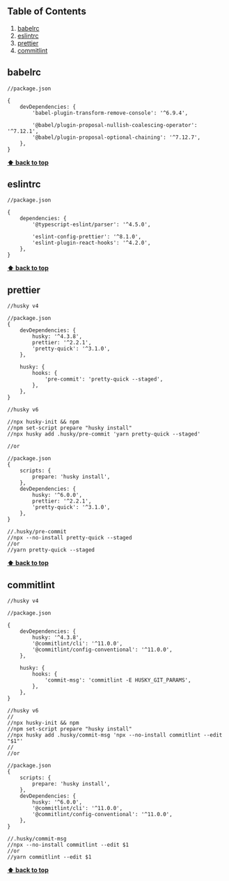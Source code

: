 ## Table of Contents

1. [babelrc](#babelrc)
2. [eslintrc](#eslintrc)
3. [prettier](#prettier)
4. [commitlint](#commitlint)

## babelrc

```json5
//package.json

{
	devDependencies: {
		'babel-plugin-transform-remove-console': '^6.9.4',

		'@babel/plugin-proposal-nullish-coalescing-operator': '^7.12.1',
		'@babel/plugin-proposal-optional-chaining': '^7.12.7',
	},
}
```

**[⬆ back to top](#table-of-contents)**

## eslintrc

```json5
//package.json

{
	dependencies: {
		'@typescript-eslint/parser': '^4.5.0',

		'eslint-config-prettier': '^8.1.0',
		'eslint-plugin-react-hooks': '^4.2.0',
	},
}
```

**[⬆ back to top](#table-of-contents)**

## prettier

```json5
//husky v4

//package.json
{
	devDependencies: {
		husky: '^4.3.8',
		prettier: '^2.2.1',
		'pretty-quick': '^3.1.0',
	},

	husky: {
		hooks: {
			'pre-commit': 'pretty-quick --staged',
		},
	},
}
```

```json5
//husky v6

//npx husky-init && npm
//npm set-script prepare "husky install"
//npx husky add .husky/pre-commit 'yarn pretty-quick --staged'

//or

//package.json
{
	scripts: {
		prepare: 'husky install',
	},
	devDependencies: {
		husky: '^6.0.0',
		prettier: '^2.2.1',
		'pretty-quick': '^3.1.0',
	},
}

//.husky/pre-commit
//npx --no-install pretty-quick --staged
//or
//yarn pretty-quick --staged
```

**[⬆ back to top](#table-of-contents)**

## commitlint

```json5
//husky v4

//package.json

{
	devDependencies: {
		husky: '^4.3.8',
		'@commitlint/cli': '^11.0.0',
		'@commitlint/config-conventional': '^11.0.0',
	},

	husky: {
		hooks: {
			'commit-msg': 'commitlint -E HUSKY_GIT_PARAMS',
		},
	},
}
```

```json5
//husky v6
//
//npx husky-init && npm
//npm set-script prepare "husky install"
//npx husky add .husky/commit-msg 'npx --no-install commitlint --edit "$1"'
//
//or

//package.json
{
	scripts: {
		prepare: 'husky install',
	},
	devDependencies: {
		husky: '^6.0.0',
		'@commitlint/cli': '^11.0.0',
		'@commitlint/config-conventional': '^11.0.0',
	},
}

//.husky/commit-msg
//npx --no-install commitlint --edit $1
//or
//yarn commitlint --edit $1
```

**[⬆ back to top](#table-of-contents)**

